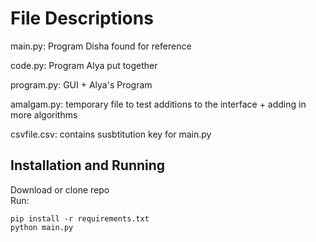 # File Descriptions
main.py: Program Disha found for reference

code.py: Program Alya put together

program.py: GUI + Alya's Program

amalgam.py: temporary file to test additions to the interface + adding in more algorithms

csvfile.csv: contains susbtitution key for main.py

## Installation and Running
Download or clone repo</br>
Run:
```
pip install -r requirements.txt
python main.py
```
